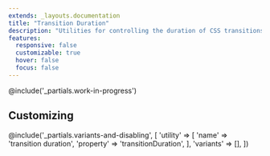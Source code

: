```yaml
---
extends: _layouts.documentation
title: "Transition Duration"
description: "Utilities for controlling the duration of CSS transitions."
features:
  responsive: false
  customizable: true
  hover: false
  focus: false
---
```


@include('_partials.work-in-progress')

## Customizing

@include('_partials.variants-and-disabling', [
    'utility' => [
        'name' => 'transition duration',
        'property' => 'transitionDuration',
    ],
    'variants' => [],
])
